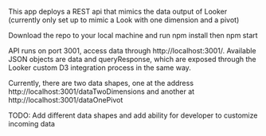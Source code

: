 This app deploys a REST api that mimics the data output of Looker (currently only set up to mimic a Look with one dimension and a pivot)

Download the repo to your local machine and run npm install then npm start

API runs on port 3001, access data through http://localhost:3001/<datatypehere>. Available JSON objects are data and queryResponse, which are exposed through the Looker custom D3 integration process in the same way.

Currently, there are two data shapes, one at the address http://localhost:3001/dataTwoDimensions and another at http://localhost:3001/dataOnePivot

TODO: Add different data shapes and add ability for developer to customize incoming data
